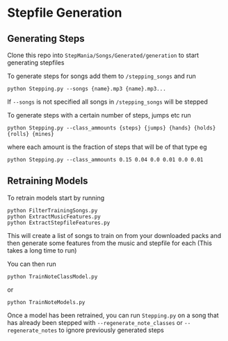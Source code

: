 # Stepfile Generation
## Generating Steps
Clone this repo into `StepMania/Songs/Generated/generation` to start generating stepfiles

To generate steps for songs add them to `/stepping_songs` and run
```
python Stepping.py --songs {name}.mp3 {name}.mp3...
```
If `--songs` is not specified all songs in `/stepping_songs` will be stepped


To generate steps with a certain number of steps, jumps etc run
```
python Stepping.py --class_ammounts {steps} {jumps} {hands} {holds} {rolls} {mines}
```
where each amount is the fraction of steps that will be of that type eg
```
python Stepping.py --class_ammounts 0.15 0.04 0.0 0.01 0.0 0.01
```
## Retraining Models
To retrain models start by running
```
python FilterTrainingSongs.py
python ExtractMusicFeatures.py
python ExtractStepfileFeatures.py
```
This will create a list of songs to train on from your downloaded packs and then generate some features from the music and stepfile for each (This takes a long time to run)

You can then run
```
python TrainNoteClassModel.py
```
or 
```
python TrainNoteModels.py
```
Once a model has been retrained, you can run `Stepping.py` on a song that has already been stepped with `--regenerate_note_classes` or `--regenerate_notes` to ignore previously generated steps

